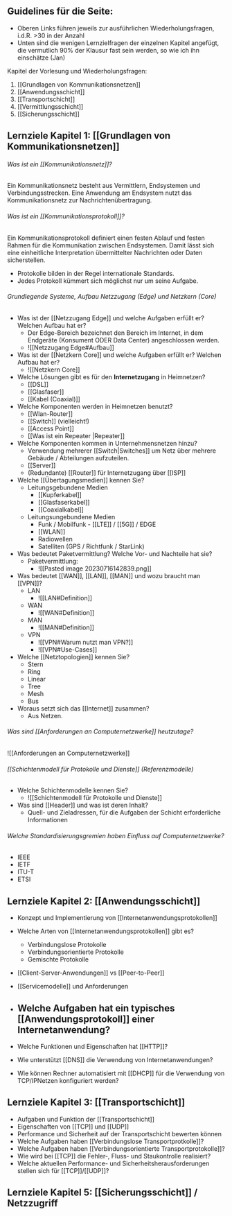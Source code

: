 ## Guidelines für die Seite:
- Oberen Links führen jeweils zur ausführlichen Wiederholungsfragen, i.d.R. >30 in der Anzahl
- Unten sind die wenigen Lernzielfragen der einzelnen Kapitel angefügt, die vermutlich 90% der Klausur fast sein werden, so wie ich ihn einschätze (Jan)

Kapitel der Vorlesung und Wiederholungsfragen:

1. [[Grundlagen von Kommunikationsnetzen]]
2. [[Anwendungsschicht]]
3. [[Transportschicht]]
4. [[Vermittlungsschicht]]
5. [[Sicherungsschicht]]



## Lernziele Kapitel 1: [[Grundlagen von Kommunikationsnetzen]]

###### Was ist ein [[Kommunikationsnetz]]?

Ein Kommunikationsnetz besteht aus Vermittlern, Endsystemen und Verbindungsstrecken.
Eine Anwendung am Endsystem nutzt das Kommunikationsnetz zur Nachrichtenübertragung.

###### Was ist ein [[Kommunikationsprotokoll]]?

Ein Kommunikationsprotokoll definiert einen festen Ablauf und festen Rahmen für die Kommunikation zwischen Endsystemen. Damit lässt sich eine einheitliche Interpretation übermittelter Nachrichten oder Daten sicherstellen.

- Protokolle bilden in der Regel internationale Standards.
- Jedes Protokoll kümmert sich möglichst nur um seine Aufgabe.


###### Grundlegende Systeme, Aufbau Netzzugang (Edge) und Netzkern (Core)
- Was ist der [[Netzzugang Edge]] und welche Aufgaben erfüllt er? Welchen Aufbau hat er?
	- Der Edge-Bereich bezeichnet den Bereich im Internet, in dem Endgeräte (Konsument ODER Data Center) angeschlossen werden.
	- ![[Netzzugang Edge#Aufbau]]
- Was ist der [[Netzkern Core]] und welche Aufgaben erfüllt er? Welchen Aufbau hat er?
	- ![[Netzkern Core]]
- Welche Lösungen gibt es für den **Internetzugang** in Heimnetzen?
	- [[DSL]]
	- [[Glasfaser]]
	- [[Kabel (Coaxial)]]
- Welche Komponenten werden in Heimnetzen benutzt?
	- [[Wlan-Router]]
	- [[Switch]] (vielleicht!)
	- [[Access Point]]
	- [[Was ist ein Repeater |Repeater]]
- Welche Komponenten kommen in Unternehmensnetzen hinzu?
	- Verwendung mehrerer [[Switch|Switches]] um Netz über mehrere Gebäude / Abteilungen aufzuteilen.
	- [[Server]]
	- (Redundante) [[Router]] für Internetzugang über [[ISP]]
- Welche [[Übertagungsmedien]] kennen Sie?
	- Leitungsgebundene Medien
		- [[Kupferkabel]]
		- [[Glasfaserkabel]]
		- [[Coaxialkabel]]
	- Leitungsungebundene Medien
		- Funk / Mobilfunk - [[LTE]] / [[5G]] / EDGE
		- [[WLAN]]
		- Radiowellen
		- Satelliten (GPS / Richtfunk / StarLink)
- Was bedeutet Paketvermittlung? Welche Vor- und Nachteile hat sie?
	- Paketvermittlung:
		- ![[Pasted image 20230716142839.png]]
- Was bedeutet [[WAN]], [[LAN]], [[MAN]] und wozu braucht man [[VPN]]?
	- LAN
		- ![[LAN#Definition]]
	- WAN
		- ![[WAN#Definition]]
	- MAN
		- ![[MAN#Definition]]
	- VPN
		- ![[VPN#Warum nutzt man VPN?]]
		- ![[VPN#Use-Cases]]
- Welche [[Netztopologien]] kennen Sie?
	- Stern
	- Ring
	- Linear
	- Tree
	- Mesh
	- Bus
- Woraus setzt sich das [[Internet]] zusammen?
	- Aus Netzen.
###### Was sind [[Anforderungen an Computernetzwerke]] heutzutage?

![[Anforderungen an Computernetzwerke]]
###### [[Schichtenmodell für Protokolle und Dienste]]  (Referenzmodelle)
- Welche Schichtenmodelle kennen Sie?
	- ![[Schichtenmodell für Protokolle und Dienste]]
- Was sind [[Header]] und was ist deren Inhalt?
	- Quell- und Zieladressen, für die Aufgaben der Schicht erforderliche Informationen










###### Welche Standardisierungsgremien haben Einfluss auf Computernetzwerke?
- IEEE
- IETF
- ITU-T
- ETSI











## Lernziele Kapitel 2: [[Anwendungsschicht]]

- Konzept und Implementierung von [[Internetanwendungsprotokollen]]
- Welche Arten von [[Internetanwendungsprotokollen]] gibt es?
	- Verbindungslose Protokolle
	- Verbindungsorientierte Protokolle
	- Gemischte Protokolle


- [[Client-Server-Anwendungen]] vs [[Peer-to-Peer]]
- [[Servicemodelle]] und Anforderungen
- Welche Aufgaben hat ein typisches [[Anwendungsprotokoll]] einer Internetanwendung? 
	- 
- Welche Funktionen und Eigenschaften hat [[HTTP]]? 
- Wie unterstützt [[DNS]] die Verwendung von Internetanwendungen? 
- Wie können Rechner automatisiert mit [[DHCP]] für die Verwendung von TCP/IPNetzen konfiguriert werden?


## Lernziele Kapitel 3: [[Transportschicht]]

- Aufgaben und Funktion der [[Transportschicht]]
- Eigenschaften von [[TCP]] und [[UDP]]
- Performance und Sicherheit auf der Transportschicht bewerten können
- Welche Aufgaben haben [[Verbindungslose Transportprotkolle]]?
- Welche Aufgaben haben [[Verbindungsorientierte Transportprotokolle]]?
- Wie wird bei [[TCP]] die Fehler-, Fluss- und Staukontrolle realisiert? 
- Welche aktuellen Performance- und Sicherheitsherausforderungen stellen sich für [[TCP]]/[[UDP]]?




## Lernziele Kapitel 5: [[Sicherungsschicht]] / Netzzugriff